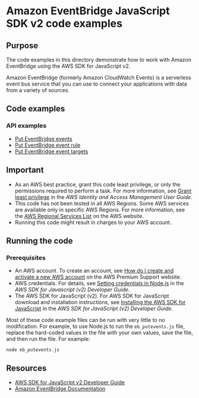 # Amazon EventBridge JavaScript SDK v2 code examples
## Purpose
The code examples in this directory demonstrate how to work with Amazon EventBridge
using the AWS SDK for JavaScript v2.

Amazon EventBridge (formerly Amazon CloudWatch Events) is a serverless event bus service that you
can use to connect your applications with data from a variety of sources.
## Code examples
### API examples
- [Put EventBridge events](./eb_putevents.js)
- [Put EventBridge event rule](./eb_putrule.js)
- [Put EventBridge event targets](./eb_puttargets.js)

## Important
- As an AWS best practice, grant this code least privilege, or only the
  permissions required to perform a task. For more information, see
  [Grant least privilege](https://docs.aws.amazon.com/IAM/latest/UserGuide/best-practices.html#grant-least-privilege)
  in the *AWS Identity and Access Management User Guide*.
- This code has not been tested in all AWS Regions. Some AWS services are
  available only in specific AWS Regions. For more information, see the
  [AWS Regional Services List](https://aws.amazon.com/about-aws/global-infrastructure/regional-product-services/)
  on the AWS website.
- Running this code might result in charges to your AWS account.

## Running the code

### Prerequisites
- An AWS account. To create an account, see [How do I create and activate a new AWS account](https://aws.amazon.com/premiumsupport/knowledge-center/create-and-activate-aws-account/) on the AWS Premium Support website.
- AWS credentials. For details, see  [Setting credentials in Node.js](https://docs.aws.amazon.com/sdk-for-javascript/v2/developer-guide/setting-credentials-node.html) in the
  *AWS SDK for Javascript (v2) Developer Guide*.
- The AWS SDK for JavaScript (v2). For AWS SDK for JavaScript download and installation instructions, see
  [Installing the AWS SDK for JavaScript](https://docs.aws.amazon.com/sdk-for-javascript/v2/developer-guide/installing-jssdk.html) in the
  *AWS SDK for JavaScript (v2) Developer Guide*.

Most of these code example files can be run with very little to no modification. For example, to use Node.js
to run the `eb_putevents.js` file, replace the hard-coded values in the file with your own values, save the file, and then run the file. For example:

```
node eb_putevents.js
```

## Resources

- [AWS SDK for JavaScript v2 Developer Guide](https://docs.aws.amazon.com/sdk-for-javascript/v2/developer-guide/)
- [Amazon EventBridge Documentation](https://docs.aws.amazon.com/eventbridge)
